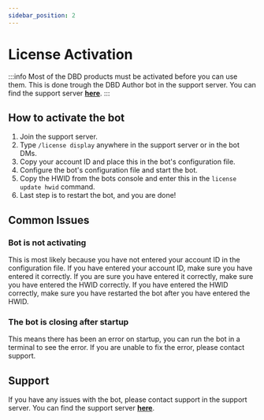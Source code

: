 ```yaml
---
sidebar_position: 2
---
```


# License Activation

:::info
Most of the DBD products must be activated before you can use them. This is done trough the DBD Author bot in the support server. You can find the support server [**here**](https://discord.gg/5xEwm8e6Vy).
:::

## How to activate the bot

1. Join the support server.
2. Type `/license display` anywhere in the support server or in the bot DMs.
3. Copy your account ID and place this in the bot's configuration file.
4. Configure the bot's configuration file and start the bot.
5. Copy the HWID from the bots console and enter this in the `license update hwid` command.
6. Last step is to restart the bot, and you are done!

## Common Issues

### Bot is not activating

This is most likely because you have not entered your account ID in the configuration file. If you have entered your account ID, make sure you have entered it correctly. If you are sure you have entered it correctly, make sure you have entered the HWID correctly. If you have entered the HWID correctly, make sure you have restarted the bot after you have entered the HWID.

### The bot is closing after startup

This means there has been an error on startup, you can run the bot in a terminal to see the error. If you are unable to fix the error, please contact support.

## Support

If you have any issues with the bot, please contact support in the support server. You can find the support server [**here**](https://discord.gg/5xEwm8e6Vy).
